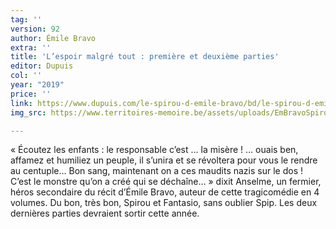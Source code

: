 ```yaml
---
tag: ''
version: 92
author: Émile Bravo
extra: ''
title: 'L’espoir malgré tout : première et deuxième parties'
editor: Dupuis
col: ''
year: "2019"
price: ''
link: https://www.dupuis.com/le-spirou-d-emile-bravo/bd/le-spirou-d-emile-bravo-tome-2-spirou-l-espoir-malgre-tout-premiere-partie/35974
img_src: https://www.territoires-memoire.be/assets/uploads/EmBravoSpirouPremierepartie.jpg

---
```

« Écoutez les enfants : le responsable c’est … la misère ! … ouais ben, affamez et humiliez un peuple, il s’unira et se révoltera pour vous le rendre au centuple… Bon sang, maintenant on a ces maudits nazis sur le dos ! C’est le monstre qu’on a créé qui se déchaîne… » dixit Anselme, un fermier, héros secondaire du récit d’Émile Bravo, auteur de cette tragicomédie en 4 volumes. Du bon, très bon, Spirou et Fantasio, sans oublier Spip. Les deux dernières parties devraient sortir cette année.